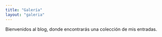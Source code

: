 ```yaml
---
title: "Galería"
layout: "galeria"
---
```


Bienvenidos al blog, donde encontrarás una colección de mis entradas.
